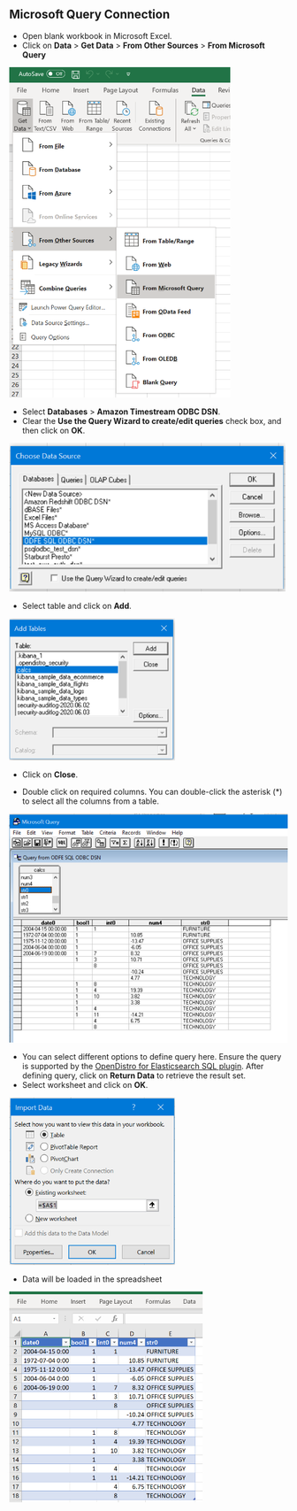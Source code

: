 ## Microsoft Query Connection

* Open blank workbook in Microsoft Excel.
* Click on **Data** > **Get Data** > **From Other Sources** > **From Microsoft Query**

<img src="img/select_microsoft_query.png" width="400">

* Select **Databases** > **Amazon Timestream ODBC DSN**.
* Clear the **Use the Query Wizard to create/edit queries** check box, and then click on **OK**.

<img src="img/microsoft_query_disable_use_the_query_wizard_option.png" width="500">

* Select table and click on **Add**.

<img src="img/microsoft_query_select_tables.png" width="300">
 
* Click on **Close**.

* Double click on required columns. You can double-click the asterisk (*) to select all the columns from a table.

<img src="img/microsoft_query_select_colums.png" width="600">

* You can select different options to define query here. Ensure the query is supported by the [OpenDistro for Elasticsearch SQL plugin](https://github.com/opendistro-for-elasticsearch/sql). After defining query, click on **Return Data** to retrieve the result set.
* Select worksheet and click on **OK**.

<img src="img/microsoft_query_import_data.png" width="300">

* Data will be loaded in the spreadsheet

<img src="img/microsoft_query_loaded_data.png" width="350">
